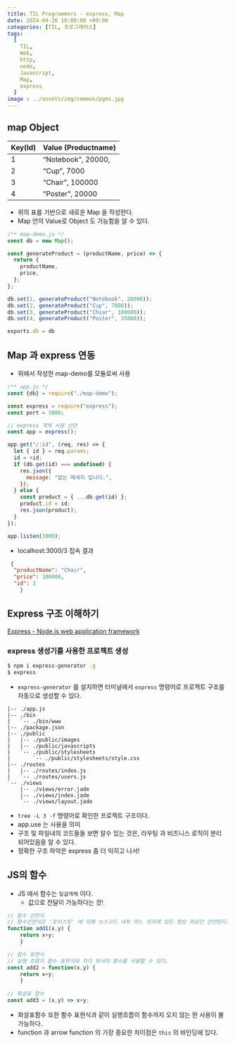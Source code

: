 ```yaml
---
title: TIL Programmers - express, Map
date: 2024-04-26 10:00:00 +09:00
categories: [TIL, 프로그래머스]
tags:
  [
    TIL,
    Web,
    http,
    node,
    Javascript,
    Map,
    express
  ]
image : ../assets/img/common/pgms.jpg
---
```

## map Object

| Key(Id) | Value (Productname) |
| ------- | ------------------- |
| 1       | “Notebook”, 20000,  |
| 2       | “Cup”, 7000         |
| 3       | “Chair”, 100000     |
| 4       | “Poster”, 20000     |

- 위의 표를 기반으로 새로운 Map 을 작성한다.
- Map 안의 Value로 Object 도 가능함을 알 수 있다.

```jsx
/** map-demo.js */
const db = new Map();

const generateProduct = (productName, price) => {
  return {
    productName,
    price,
  };
};

db.set(1, generateProduct("Notebook", 20000));
db.set(2, generateProduct("Cup", 7000));
db.set(3, generateProduct("Chiar", 100000));
db.set(4, generateProduct("Poster", 35000));

exports.db = db
```

## Map 과 express 연동

- 위에서 작성한 map-demo를 모듈로써 사용

```jsx
/** app.js */
const {db} = require("./map-demo");

const express = require("express");
const port = 3000;

// express 객체 사용 선언
const app = express();

app.get("/:id", (req, res) => {
  let { id } = req.params;
  id = +id;
  if (db.get(id) === undefined) {
    res.json({
      message: "없는 메세지 입니다.",
    });
  } else {
    const product = { ...db.get(id) };
    product.id = id;
    res.json(product);
  }
});

app.listen(3000);
```
- localhost:3000/3 접속 결과
 
```json
 {
  "productName": "Chair",
  "price": 100000,
  "id": 3
	}
```

## Express 구조 이해하기

[Express - Node.js web application framework](https://expressjs.com/)

### express 생성기를 사용한 프로젝트 생성

```bash
$ npm i express-generator -g
$ express
```

- `express-generator` 를 설치하면 터미널에서 `express` 명령어로 프로젝트 구조를 자동으로 생성할 수 있다.

```
|-- ./app.js
|-- ./bin
|   `-- ./bin/www
|-- ./package.json
|-- ./public
|   |-- ./public/images
|   |-- ./public/javascripts
|   `-- ./public/stylesheets
|       `-- ./public/stylesheets/style.css
|-- ./routes
|   |-- ./routes/index.js
|   `-- ./routes/users.js
`-- ./views
    |-- ./views/error.jade
    |-- ./views/index.jade
    `-- ./views/layout.jade
```

- `tree -L 3 -f` 명령어로 확인한 프로젝트 구조이다.
- app.use 는 사용을 의미
- 구조 및 파일내의 코드들들 보면 알수 있는 것은, 라우팅 과 비즈니스 로직이 분리 되어있음을 알 수 있다.
- 정확한 구조 파악은 express 좀 더 익히고 나서!

## JS의 함수

- JS 에서 함수는 `일급객체` 이다.
    - 값으로 전달이 가능하다는 것!

```jsx
// 함수 선언식
// 함수선언식은 '호이스팅' 에 의해 소스코드 내부 어느 위치에 있든 항상 최상단 선언된다.
function add1(x,y) {
	return x+y;
	}

// 함수 표현식
// 실행 흐름이 함수 표현식에 까지 와서야 함수를 사용할 수 있다.
const add2 = function(x,y) {
	return x+y;
	}
	
// 화살표 함수
const add3 = (x,y) => x+y;
```

- 화살표함수 또한 함수 표현식과 같이 실행흐름이 함수까지 오지 않는 한 사용이 불가능하다.
- function 과 arrow function 의 가장 중요한 차이점은 `this` 의 바인딩에 있다.